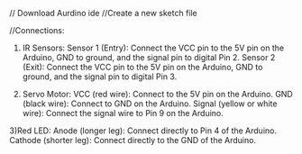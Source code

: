 // Download Aurdino ide
//Create a new sketch file


//Connections:
1) IR Sensors:
Sensor 1 (Entry): Connect the VCC pin to the 5V pin on the Arduino, GND to ground, and the signal pin to digital Pin 2.
Sensor 2 (Exit): Connect the VCC pin to the 5V pin on the Arduino, GND to ground, and the signal pin to digital Pin 3.

2) Servo Motor:
VCC (red wire): Connect to the 5V pin on the Arduino.
GND (black wire): Connect to GND on the Arduino.
Signal (yellow or white wire): Connect the signal wire to Pin 9 on the Arduino.

3)Red LED:
Anode (longer leg): Connect directly to Pin 4 of the Arduino.
Cathode (shorter leg): Connect directly to the GND of the Arduino.
